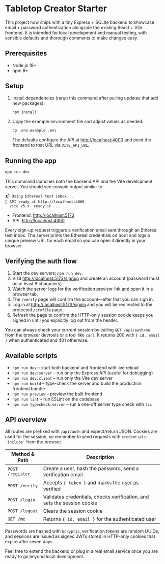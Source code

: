 # Tabletop Creator Starter

This project now ships with a tiny Express + SQLite backend to showcase email + password authentication alongside the existing React + Vite frontend. It is intended for local development and manual testing, with sensible defaults and thorough comments to make changes easy.

## Prerequisites

- Node.js 18+
- npm 9+

## Setup

1. Install dependencies (rerun this command after pulling updates that add new packages):
   ```bash
   npm install
   ```
2. Copy the example environment file and adjust values as needed:
   ```bash
   cp .env.example .env
   ```
   The defaults configure the API at <http://localhost:4000> and point the frontend to that URL via `VITE_API_URL`.

## Running the app

```bash
npm run dev
```

This command launches both the backend API and the Vite development server. You should see console output similar to:

```
📬 Using Ethereal test inbox...
🚀 API ready at http://localhost:4000
  vite v5.x  ready in ...
```

- Frontend: <http://localhost:5173>
- API: <http://localhost:4000>

Every sign-up request triggers a verification email sent through an Ethereal test inbox. The server prints the Ethereal credentials on boot and logs a unique preview URL for each email so you can open it directly in your browser.

## Verifying the auth flow

1. Start the dev servers: `npm run dev`.
2. Visit <http://localhost:5173/signup> and create an account (password must be at least 8 characters).
3. Watch the server logs for the verification preview link and open it in a browser tab.
4. The `/verify` page will confirm the account—after that you can sign in.
5. Log in at <http://localhost:5173/signin> and you will be redirected to the protected `/profile` page.
6. Refresh the page to confirm the HTTP-only session cookie keeps you signed in until you explicitly log out from the header.

You can always check your current session by calling `GET /api/auth/me` from the browser devtools or a tool like `curl`. It returns 200 with `{ id, email }` when authenticated and 401 otherwise.

## Available scripts

- `npm run dev` – start both backend and frontend with live reload
- `npm run dev:server` – run only the Express API (useful for debugging)
- `npm run dev:client` – run only the Vite dev server
- `npm run build` – type-check the server and build the production frontend bundle
- `npm run preview` – preview the built frontend
- `npm run lint` – run ESLint on the codebase
- `npm run typecheck:server` – run a one-off server type check with `tsc`

## API overview

All routes are prefixed with `/api/auth` and expect/return JSON. Cookies are used for the session, so remember to send requests with `credentials: 'include'` from the browser.

| Method & Path        | Description |
| -------------------- | ----------- |
| `POST /register`     | Create a user, hash the password, send a verification email |
| `POST /verify`       | Accepts `{ token }` and marks the user as verified |
| `POST /login`        | Validates credentials, checks verification, and sets the session cookie |
| `POST /logout`       | Clears the session cookie |
| `GET /me`            | Returns `{ id, email }` for the authenticated user |

Passwords are hashed with `bcryptjs`, verification tokens are random UUIDs, and sessions are issued as signed JWTs stored in HTTP-only cookies that expire after seven days.

Feel free to extend the backend or plug in a real email service once you are ready to go beyond local development.
